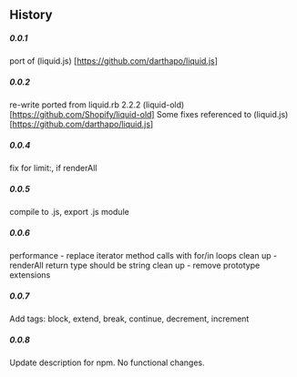 ## History

##### 0.0.1
port of (liquid.js) [https://github.com/darthapo/liquid.js]

##### 0.0.2
re-write ported from liquid.rb 2.2.2 (liquid-old) [https://github.com/Shopify/liquid-old]
Some fixes referenced to (liquid.js) [https://github.com/darthapo/liquid.js]

##### 0.0.4
fix for limit:, if renderAll

##### 0.0.5
compile to .js, export .js module

##### 0.0.6
performance - replace iterator method calls with for/in loops
clean up - renderAll return type should be string
clean up - remove prototype extensions

##### 0.0.7
Add tags: block, extend, break, continue, decrement, increment

##### 0.0.8
Update description for npm. No functional changes.

